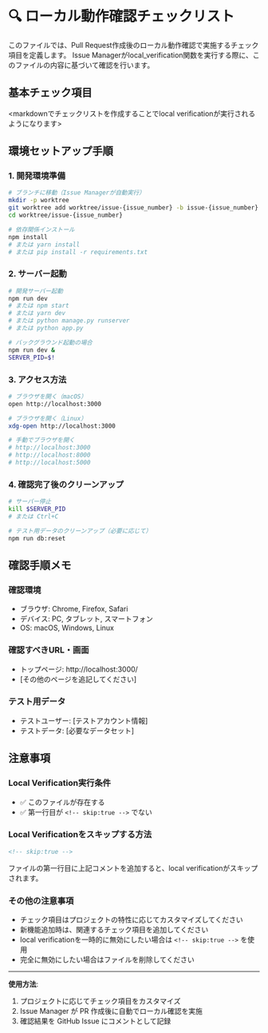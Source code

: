 <!-- skip:true -->
# 🔍 ローカル動作確認チェックリスト

このファイルでは、Pull Request作成後のローカル動作確認で実施するチェック項目を定義します。
Issue Managerがlocal_verification関数を実行する際に、このファイルの内容に基づいて確認を行います。

## 基本チェック項目

<markdownでチェックリストを作成することでlocal verificationが実行されるようになります>

## 環境セットアップ手順

### 1. 開発環境準備
```bash
# ブランチに移動（Issue Managerが自動実行）
mkdir -p worktree
git worktree add worktree/issue-{issue_number} -b issue-{issue_number}
cd worktree/issue-{issue_number}

# 依存関係インストール
npm install
# または yarn install
# または pip install -r requirements.txt
```

### 2. サーバー起動
```bash
# 開発サーバー起動
npm run dev
# または npm start
# または yarn dev
# または python manage.py runserver
# または python app.py

# バックグラウンド起動の場合
npm run dev &
SERVER_PID=$!
```

### 3. アクセス方法
```bash
# ブラウザを開く（macOS）
open http://localhost:3000

# ブラウザを開く（Linux）
xdg-open http://localhost:3000

# 手動でブラウザを開く
# http://localhost:3000
# http://localhost:8000
# http://localhost:5000
```

### 4. 確認完了後のクリーンアップ
```bash
# サーバー停止
kill $SERVER_PID
# または Ctrl+C

# テスト用データのクリーンアップ（必要に応じて）
npm run db:reset
```

## 確認手順メモ

### 確認環境
- ブラウザ: Chrome, Firefox, Safari
- デバイス: PC, タブレット, スマートフォン
- OS: macOS, Windows, Linux

### 確認すべきURL・画面
- トップページ: http://localhost:3000/
- [その他のページを追記してください]

### テスト用データ
- テストユーザー: [テストアカウント情報]
- テストデータ: [必要なデータセット]

## 注意事項

### Local Verification実行条件
- ✅ このファイルが存在する
- ✅ 第一行目が `<!-- skip:true -->` でない

### Local Verificationをスキップする方法
```markdown
<!-- skip:true -->
```
ファイルの第一行目に上記コメントを追加すると、local verificationがスキップされます。

### その他の注意事項
- チェック項目はプロジェクトの特性に応じてカスタマイズしてください
- 新機能追加時は、関連するチェック項目を追加してください
- local verificationを一時的に無効にしたい場合は `<!-- skip:true -->` を使用
- 完全に無効にしたい場合はファイルを削除してください

---

**使用方法**:
1. プロジェクトに応じてチェック項目をカスタマイズ
2. Issue Manager が PR 作成後に自動でローカル確認を実施
3. 確認結果を GitHub Issue にコメントとして記録
